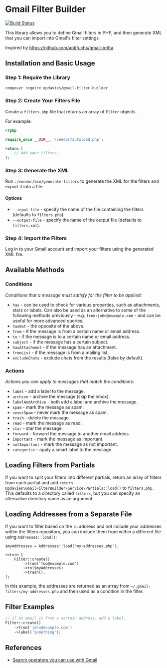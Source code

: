# Gmail Filter Builder

[![Build Status](https://travis-ci.org/opdavies/gmail-filter-builder.svg?branch=master)](https://travis-ci.org/opdavies/gmail-filter-builder)

This library allows you to define Gmail filters in PHP, and then generate XML that you can import into Gmail's filter settings

Inspired by https://github.com/antifuchs/gmail-britta.

## Installation and Basic Usage

### Step 1: Require the Library

```bash
composer require opdavies/gmail-filter-builder
```

### Step 2: Create Your Filters File

Create a `filters.php` file that returns an array of `Filter` objects.

For example:

```php
<?php

require_once __DIR__.'/vendor/autoload.php';

return [
    // Add your filters.
];
```

### Step 3: Generate the XML

Run `./vendor/bin/generate-filters` to generate the XML for the filters and export it into a file.

#### Options

- `--input-file` - specify the name of the file containing the filters (defaults to `filters.php`).
- `--output-file` - specify the name of the output file (defaults to `filters.xml`).

### Step 4: Import the Filters

Log in to your Gmail account and import your filters using the generated XML file.

## Available Methods

### Conditions

_Conditions that a message must satisfy for the filter to be applied:_

- `has` - can be used to check for various properties, such as attachments, stars or labels. Can also be used as an alternative to some of the following methods previously - e.g. `from:john@example.com` - and can be useful for more advanced queries.
- `hasNot` - the opposite of the above.
- `from` - if the message is from a certain name or email address.
- `to` - if the message is to a certain name or email address.
- `subject` - if the message has a certain subject.
- `hasAttachment` - if the message has an attachment.
- `fromList` - if the message is from a mailing list.
- `excludeChats` - exclude chats from the results (false by default).

### Actions

_Actions you can apply to messages that match the conditions:_

- `label` - add a label to the message.
- `archive` - archive the message (skip the inbox).
- `labelAndArchive` - both add a label and archive the message.
- `spam` - mark the message as spam.
- `neverSpam` - never mark the message as spam.
- `trash` - delete the message.
- `read` - mark the message as read.
- `star` - star the message.
- `forward` - forward the message to another email address.
- `important` - mark the message as important.
- `notImportant` - mark the message as not important.
- `categorise` - apply a smart label to the message.

## Loading Filters from Partials

If you want to split your filters into different partials, return an array of filters from each partial and add `return Opdavies\GmailFilterBuilder\Service\Partials::load()` to `filters.php`. This defaults to a directory called `filters`, but you can specify an alternative directory name as an argument.

## Loading Addresses from a Separate File

If you want to filter based on the `to` address and not include your addresses within the filters repository, you can include them from within a different file using `Addresses::load()`:

```
$myAddresses = Addresses::load('my-addresses.php');

return [
    Filter::create()
        ->from('foo@example.com')
        ->to($myAddresses)
        ->trash(),
];
```

In this example, the addresses are returned as an array from `~/.gmail-filters/my-addresses.php` and then used as a condition in the filter.

## Filter Examples

```php
// If an email is from a certain address, add a label.
Filter::create()
    ->from('john@example.com')
    ->label('Something');
```

## References

- [Search operators you can use with Gmail](https://support.google.com/mail/answer/7190?hl=en)
